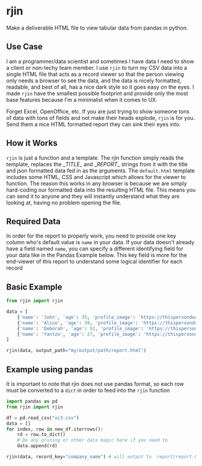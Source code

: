 # rjin
Make a deliverable HTML file to view tabular data from pandas in python.

## Use Case

I am a programmer/data scientist and sometimes I have data I need to show a client or non-techy team member. I use `rjin` to turn my CSV data into a single HTML file that acts as a record viewer so that the person viewing only needs a browser to see the data, and the data is nicely formatted, readable, and best of all, has a nice dark style so it goes easy on the eyes. I made `rjin` have the smallest possible footprint and provide only the most base features because I'm a minimalist when it comes to UX.

Forget Excel, OpenOffice, etc. If you are just trying to show someone tons of data with tons of fields and not make their heads explode, `rjin` is for you. Send them a nice HTML formatted report they can sink their eyes into.

## How it Works

`rjin` is just a function and a template. The rjin function simply reads the template, replaces the \__TITLE__ and \__REPORT__ strings from it with the title and json formatted data fed in as the arguments.  The `default.html` template includes some HTML, CSS and Javascript which allows for the viewer to function.  The reason this works in any browser is because we are simply hard-coding our formatted data into the resulting HTML file.  This means you can send it to anyone and they will instantly understand what they are looking at, having no problem opening the file.

## Required Data

In order for the report to properly work, you need to provide one key column who's default value is `name` in your data. If your data doesn't already have a field named `name`, you can specify a different identifying field for your data like in the Pandas Example below. This key field is more for the end-viewer of this report to understand some logical identifier for each record

## Basic Example
```py
from rjin import rjin

data = [
    {'name': 'John', 'age': 35, 'profile_image': 'https://thispersondoesnotexist.com/'},
    {'name': 'Alice', 'age': 39, 'profile_image': 'https://thispersondoesnotexist.com/'},
    {'name': 'Deborah', 'age': 52, 'profile_image': 'https://thispersondoesnotexist.com/'},
    {'name': 'Yantze', 'age': 27, 'profile_image': 'https://thispersondoesnotexist.com/'},
]

rjin(data, output_path="my/output/path/report.html")
```

## Example using pandas
It is important to note that rjin does not use pandas format, so each row must be converted to a `dict` in order to feed into the `rjin` function
```py
import pandas as pd
from rjin import rjin

df = pd.read_csv("vc3.csv")
data = []
for index, row in new_df.iterrows():
    rd = row.to_dict()
    # Do any pruning or other data magic here if you need to
    data.append(rd)

rjin(data, record_key="company_name") # will output to `report/report.html` if no output_path specified
```